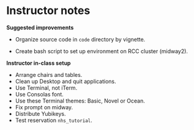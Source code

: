 # Instructor notes

**Suggested improvements**

+ Organize source code in `code` directory by vignette.

+ Create bash script to set up environment on RCC cluster (midway2).

**Instructor in-class setup**

+ Arrange chairs and tables.
+ Clean up Desktop and quit applications.
+ Use Terminal, not iTerm.
+ Use Consolas font.
+ Use these Terminal themes: Basic, Novel or Ocean.
+ Fix prompt on midway.
+ Distribute Yubikeys.
+ Test reservation `nhs_tutorial`.
